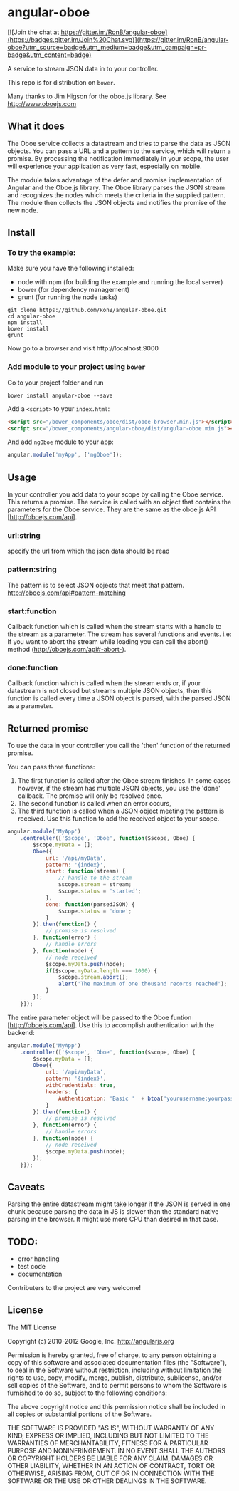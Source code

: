 # angular-oboe

[![Join the chat at https://gitter.im/RonB/angular-oboe](https://badges.gitter.im/Join%20Chat.svg)](https://gitter.im/RonB/angular-oboe?utm_source=badge&utm_medium=badge&utm_campaign=pr-badge&utm_content=badge)

A service to stream JSON data in to your controller.

This repo is for distribution on `bower`.

Many thanks to Jim Higson for the oboe.js library.
See http://www.oboejs.com

## What it does
The Oboe service collects a datastream and tries to parse the data as JSON objects.
You can pass a URL and a pattern to the service, which will return a promise. By processing the notification immediately in your scope, the user will experience your application as very fast, especially on mobile.

The module takes advantage of the defer and promise implementation of Angular and the Oboe.js library.
The Oboe library parses the JSON stream and recognizes the nodes which meets the criteria in the supplied pattern.
The module then collects the JSON objects and notifies the promise of the new node.

## Install

### To try the example:

Make sure you have the following installed:

* node with npm (for building the example and running the local server)
* bower (for dependency management)
* grunt (for running the node tasks)

```shell
git clone https://github.com/RonB/angular-oboe.git
cd angular-oboe
npm install
bower install
grunt
```
Now go to a browser and visit http://localhost:9000 


### Add module to your project using `bower`

Go to your project folder and run

```shell
bower install angular-oboe --save
```

Add a `<script>` to your `index.html`:

```html
<script src="/bower_components/oboe/dist/oboe-browser.min.js"></script>
<script src="/bower_components/angular-oboe/dist/angular-oboe.min.js"></script>
```

And add `ngOboe` module to your app:

```javascript
angular.module('myApp', ['ngOboe']);
```

## Usage
In your controller you add data to your scope by calling the Oboe service. This returns a promise.
The service is called with an object that contains the parameters for the Oboe service.
They  are the same as the oboe.js API [http://oboejs.com/api].

### url:string
specify the url from which the json data should be read

### pattern:string
The pattern is to select JSON objects that meet that pattern.
http://oboejs.com/api#pattern-matching

### start:function
Callback function which is called when the stream starts with a handle to the stream as a parameter.
The stream has several functions and events. 
i.e: If you want to abort the stream while loading you can call the abort() method (http://oboejs.com/api#-abort-).

### done:function
Callback function which is called when the stream ends or,
if your datastream is not closed but streams multiple JSON objects, then this function is called every time a JSON object is parsed, with the parsed JSON as a parameter.

## Returned promise
To use the data in your controller you call the 'then' function of the returned promise.

You can pass three functions:

1. The first function is called after the Oboe stream finishes. In some cases however, if the stream has multiple JSON objects, you use the 'done' callback. The promise will only be resolved once.
2. The second function is called when an error occurs,
3. The third function is called when a JSON object meeting the pattern is received. Use this function to add the received object to your scope.

```javascript
angular.module('MyApp')
    .controller(['$scope', 'Oboe', function($scope, Oboe) {
        $scope.myData = [];
        Oboe({
            url: '/api/myData',
            pattern: '{index}',
            start: function(stream) {
                // handle to the stream
                $scope.stream = stream;
                $scope.status = 'started';
            },
            done: function(parsedJSON) {
                $scope.status = 'done';
            }
        }).then(function() {
            // promise is resolved
        }, function(error) {
            // handle errors
        }, function(node) {
            // node received
            $scope.myData.push(node);
            if($scope.myData.length === 1000) {
                $scope.stream.abort();
                alert('The maximum of one thousand records reached');
            }
        });
    }]);
```

The entire parameter object will be passed to the Oboe funtion [http://oboejs.com/api].
Use this to accomplish authentication with the backend:

```javascript
angular.module('MyApp')
    .controller(['$scope', 'Oboe', function($scope, Oboe) {
        $scope.myData = [];
        Oboe({
            url: '/api/myData',
            pattern: '{index}',
            withCredentials: true,
            headers: {
                Authentication: 'Basic '  + btoa('yourusername:yourpassword')
            }
        }).then(function() {
            // promise is resolved
        }, function(error) {
            // handle errors
        }, function(node) {
            // node received
            $scope.myData.push(node);
        });
    }]);
```

## Caveats

Parsing the entire datastream might take longer if the JSON is served in one chunk because parsing the
data in JS is slower than the standard native parsing in the browser. It might use more CPU than desired in that case.


## TODO:

* error handling
* test code
* documentation

Contributers to the project are very welcome!

## License

The MIT License

Copyright (c) 2010-2012 Google, Inc. http://angularjs.org

Permission is hereby granted, free of charge, to any person obtaining a copy
of this software and associated documentation files (the "Software"), to deal
in the Software without restriction, including without limitation the rights
to use, copy, modify, merge, publish, distribute, sublicense, and/or sell
copies of the Software, and to permit persons to whom the Software is
furnished to do so, subject to the following conditions:

The above copyright notice and this permission notice shall be included in
all copies or substantial portions of the Software.

THE SOFTWARE IS PROVIDED "AS IS", WITHOUT WARRANTY OF ANY KIND, EXPRESS OR
IMPLIED, INCLUDING BUT NOT LIMITED TO THE WARRANTIES OF MERCHANTABILITY,
FITNESS FOR A PARTICULAR PURPOSE AND NONINFRINGEMENT. IN NO EVENT SHALL THE
AUTHORS OR COPYRIGHT HOLDERS BE LIABLE FOR ANY CLAIM, DAMAGES OR OTHER
LIABILITY, WHETHER IN AN ACTION OF CONTRACT, TORT OR OTHERWISE, ARISING FROM,
OUT OF OR IN CONNECTION WITH THE SOFTWARE OR THE USE OR OTHER DEALINGS IN
THE SOFTWARE.

